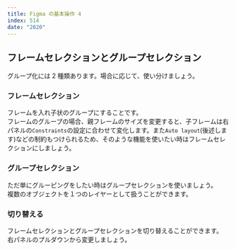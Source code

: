 ```yaml
---
title: Figma の基本操作 4
index: 514
date: "2020"
---
```


## フレームセレクションとグループセレクション

グループ化には 2 種類あります。場合に応じて、使い分けましょう。

### フレームセレクション

フレームを入れ子状のグループにすることです。  
フレームのグループの場合、親フレームのサイズを変更すると、子フレームは右パネルの`Constraints`の設定に合わせて変化します。また`Auto layout`(後述します)などの制約もつけられるため、そのような機能を使いたい時はフレームセレクションにしましょう。

### グループセレクション

ただ単にグルーピングをしたい時はグループセレクションを使いましょう。  
複数のオブジェクトを１つのレイヤーとして扱うことができます。

### 切り替える

フレームセレクションとグループセレクションを切り替えることができます。  
右パネルのプルダウンから変更しましょう。
